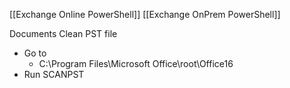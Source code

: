 
[[Exchange Online PowerShell]]
[[Exchange OnPrem PowerShell]]


Documents
Clean PST file
- Go to 
	-   C:\Program Files\Microsoft Office\root\Office16
-   Run SCANPST





